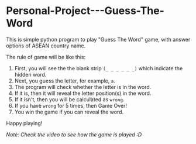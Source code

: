# Personal-Project---Guess-The-Word
This is simple python program to play "Guess The Word" game, with answer options of ASEAN country name.

The rule of game will be like this:
1. First, you will see the the blank strip `(_ _ _ _ _ _)` which indicate the hidden word.
2. Next, you guess the letter, for example, `a`.
3. The program will check whether the letter is in the word.
4. If it is, then it will reveal the letter position(s) in the word.
5. If it isn't, then you will be calculated as `wrong`.
6. If you have `wrong` for 5 times, then Game Over!
7. You win the game if you can reveal the word.

Happy playing!

_Note: Check the video to see how the game is played :D_
